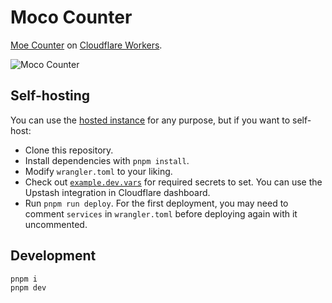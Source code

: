 # Moco Counter
[Moe Counter](https://github.com/journey-ad/Moe-Counter) on [Cloudflare Workers](https://workers.cloudflare.com/).

 ![Moco Counter](https://moco.yukata.dev/get/@moco-gh) 

## Self-hosting
You can use the [hosted instance](https://moco.yukata.dev) for any purpose, but if you want to self-host:
- Clone this repository.
- Install dependencies with `pnpm install`.
- Modify `wrangler.toml` to your liking.
- Check out [`example.dev.vars`](./example.dev.vars) for required secrets to set. You can use the Upstash integration in Cloudflare dashboard.
- Run `pnpm run deploy`. For the first deployment, you may need to comment `services` in `wrangler.toml` before deploying again with it uncommented.

## Development
```
pnpm i
pnpm dev
```
